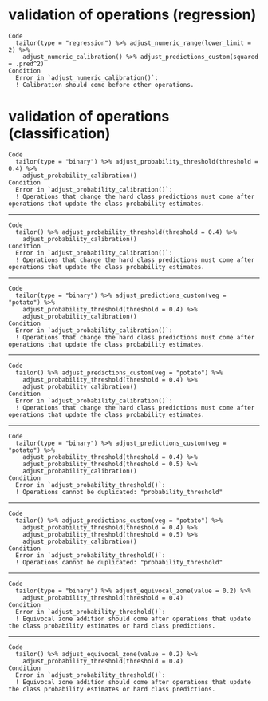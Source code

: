 # validation of operations (regression)

    Code
      tailor(type = "regression") %>% adjust_numeric_range(lower_limit = 2) %>%
        adjust_numeric_calibration() %>% adjust_predictions_custom(squared = .pred^2)
    Condition
      Error in `adjust_numeric_calibration()`:
      ! Calibration should come before other operations.

# validation of operations (classification)

    Code
      tailor(type = "binary") %>% adjust_probability_threshold(threshold = 0.4) %>%
        adjust_probability_calibration()
    Condition
      Error in `adjust_probability_calibration()`:
      ! Operations that change the hard class predictions must come after operations that update the class probability estimates.

---

    Code
      tailor() %>% adjust_probability_threshold(threshold = 0.4) %>%
        adjust_probability_calibration()
    Condition
      Error in `adjust_probability_calibration()`:
      ! Operations that change the hard class predictions must come after operations that update the class probability estimates.

---

    Code
      tailor(type = "binary") %>% adjust_predictions_custom(veg = "potato") %>%
        adjust_probability_threshold(threshold = 0.4) %>%
        adjust_probability_calibration()
    Condition
      Error in `adjust_probability_calibration()`:
      ! Operations that change the hard class predictions must come after operations that update the class probability estimates.

---

    Code
      tailor() %>% adjust_predictions_custom(veg = "potato") %>%
        adjust_probability_threshold(threshold = 0.4) %>%
        adjust_probability_calibration()
    Condition
      Error in `adjust_probability_calibration()`:
      ! Operations that change the hard class predictions must come after operations that update the class probability estimates.

---

    Code
      tailor(type = "binary") %>% adjust_predictions_custom(veg = "potato") %>%
        adjust_probability_threshold(threshold = 0.4) %>%
        adjust_probability_threshold(threshold = 0.5) %>%
        adjust_probability_calibration()
    Condition
      Error in `adjust_probability_threshold()`:
      ! Operations cannot be duplicated: "probability_threshold"

---

    Code
      tailor() %>% adjust_predictions_custom(veg = "potato") %>%
        adjust_probability_threshold(threshold = 0.4) %>%
        adjust_probability_threshold(threshold = 0.5) %>%
        adjust_probability_calibration()
    Condition
      Error in `adjust_probability_threshold()`:
      ! Operations cannot be duplicated: "probability_threshold"

---

    Code
      tailor(type = "binary") %>% adjust_equivocal_zone(value = 0.2) %>%
        adjust_probability_threshold(threshold = 0.4)
    Condition
      Error in `adjust_probability_threshold()`:
      ! Equivocal zone addition should come after operations that update the class probability estimates or hard class predictions.

---

    Code
      tailor() %>% adjust_equivocal_zone(value = 0.2) %>%
        adjust_probability_threshold(threshold = 0.4)
    Condition
      Error in `adjust_probability_threshold()`:
      ! Equivocal zone addition should come after operations that update the class probability estimates or hard class predictions.

